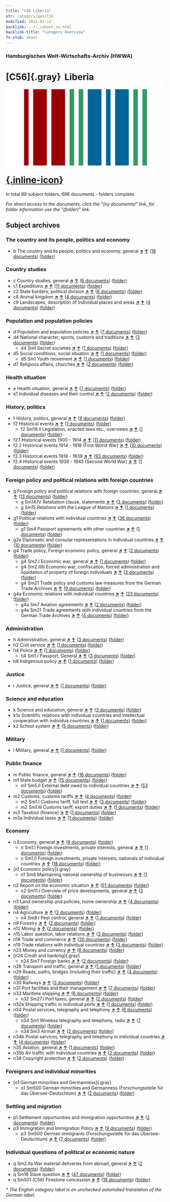 ```yaml
---
title: "C56 Liberia"
etr: category/geo/C56
modified: 2021-03-13
backlink: ../../about.en.html
backlink-title: "Category Overview"
fn-stub: about
---
```


### Hamburgisches Welt-Wirtschafts-Archiv (HWWA)
# [C56]{.gray}&#8201; Liberia&#160; [![Wikidata item](/images/Wikidata-logo.svg){.inline-icon}](http://www.wikidata.org/entity/Q1014)





In total 89 subject folders, 696 documents - folders complete.

_For direct access to the documents, click the "(xy documents)" link, for folder information use the "(folder)" link._

## Subject archives



### The country and its people, politics and economy

- b The country and its people, politics and economy, general [**&nearr;**](../../../subject/i/144196/about.en.html "The country and its people, politics and economy, general (all over the world)") [**&uarr;**](../../../subject/about.en.html#b "Subject category system") (<a href="https://pm20.zbw.eu/dfgview/sh/141405,144196" title="about: Liberia : The country and its people, politics and economy, general" target="_blank">18 documents</a>) ([folder](../../../../folder/sh/1414xx/141405/1441xx/144196/about.en.html))

### Country studies

- c Country studies, general [**&nearr;**](../../../subject/i/144199/about.en.html "Country studies, general (all over the world)") [**&uarr;**](../../../subject/about.en.html#c "Subject category system") (<a href="https://pm20.zbw.eu/dfgview/sh/141405,144199" title="about: Liberia : Country studies, general" target="_blank">6 documents</a>) ([folder](../../../../folder/sh/1414xx/141405/1441xx/144199/about.en.html))
- c1 Expeditions [**&nearr;**](../../../subject/i/144200/about.en.html "Expeditions (all over the world)") [**&uarr;**](../../../subject/about.en.html#c1 "Subject category system") (<a href="https://pm20.zbw.eu/dfgview/sh/141405,144200" title="about: Liberia : Expeditions" target="_blank">11 documents</a>) ([folder](../../../../folder/sh/1414xx/141405/1442xx/144200/about.en.html))
- c2 State borders, political division [**&nearr;**](../../../subject/i/144202/about.en.html "State borders, political division (all over the world)") [**&uarr;**](../../../subject/about.en.html#c2 "Subject category system") (<a href="https://pm20.zbw.eu/dfgview/sh/141405,144202" title="about: Liberia : State borders, political division" target="_blank">6 documents</a>) ([folder](../../../../folder/sh/1414xx/141405/1442xx/144202/about.en.html))
- c8 Animal kingdom [**&nearr;**](../../../subject/i/144212/about.en.html "Animal kingdom (all over the world)") [**&uarr;**](../../../subject/about.en.html#c8 "Subject category system") (<a href="https://pm20.zbw.eu/dfgview/sh/141405,144212" title="about: Liberia : Animal kingdom" target="_blank">4 documents</a>) ([folder](../../../../folder/sh/1414xx/141405/1442xx/144212/about.en.html))
- c9 Landscapes, description of individual places and areas [**&nearr;**](../../../subject/i/144214/about.en.html "Landscapes, description of individual places and areas (all over the world)") [**&uarr;**](../../../subject/about.en.html#c9 "Subject category system") (<a href="https://pm20.zbw.eu/dfgview/sh/141405,144214" title="about: Liberia : Landscapes, description of individual places and areas" target="_blank">4 documents</a>) ([folder](../../../../folder/sh/1414xx/141405/1442xx/144214/about.en.html))

### Population and population policies

- d Population and population policies [**&nearr;**](../../../subject/i/144221/about.en.html "Population and population policies (all over the world)") [**&uarr;**](../../../subject/about.en.html#d "Subject category system") (<a href="https://pm20.zbw.eu/dfgview/sh/141405,144221" title="about: Liberia : Population and population policies" target="_blank">7 documents</a>) ([folder](../../../../folder/sh/1414xx/141405/1442xx/144221/about.en.html))
- d4 National character, sports, customs and traditions [**&nearr;**](../../../subject/i/144228/about.en.html "National character, sports, customs and traditions (all over the world)") [**&uarr;**](../../../subject/about.en.html#d4 "Subject category system") (<a href="https://pm20.zbw.eu/dfgview/sh/141405,144228" title="about: Liberia : National character, sports, customs and traditions" target="_blank">3 documents</a>) ([folder](../../../../folder/sh/1414xx/141405/1442xx/144228/about.en.html))
  - d4 Sm1 Secret societies [**&nearr;**](../../../subject/i/163704/about.en.html "Secret societies (all over the world)") [**&uarr;**](../../../subject/about.en.html#d4_Sm1 "Subject category system") (<a href="https://pm20.zbw.eu/dfgview/sh/141405,163704" title="about: Liberia : Secret societies" target="_blank">1 documents</a>) ([folder](../../../../folder/sh/1414xx/141405/1637xx/163704/about.en.html))
- d5 Social conditions, social situation [**&nearr;**](../../../subject/i/144233/about.en.html "Social conditions, social situation (all over the world)") [**&uarr;**](../../../subject/about.en.html#d5 "Subject category system") (<a href="https://pm20.zbw.eu/dfgview/sh/141405,144233" title="about: Liberia : Social conditions, social situation" target="_blank">1 documents</a>) ([folder](../../../../folder/sh/1414xx/141405/1442xx/144233/about.en.html))
  - d5 Sm1 Youth movement [**&nearr;**](../../../subject/i/144234/about.en.html "Youth movement (all over the world)") [**&uarr;**](../../../subject/about.en.html#d5_Sm1 "Subject category system") (<a href="https://pm20.zbw.eu/dfgview/sh/141405,144234" title="about: Liberia : Youth movement" target="_blank">1 documents</a>) ([folder](../../../../folder/sh/1414xx/141405/1442xx/144234/about.en.html))
- d7 Religious affairs, churches [**&nearr;**](../../../subject/i/144241/about.en.html "Religious affairs, churches (all over the world)") [**&uarr;**](../../../subject/about.en.html#d7 "Subject category system") (<a href="https://pm20.zbw.eu/dfgview/sh/141405,144241" title="about: Liberia : Religious affairs, churches" target="_blank">2 documents</a>) ([folder](../../../../folder/sh/1414xx/141405/1442xx/144241/about.en.html))

### Health situation

- e Health situation, general [**&nearr;**](../../../subject/i/144264/about.en.html "Health situation, general (all over the world)") [**&uarr;**](../../../subject/about.en.html#e "Subject category system") (<a href="https://pm20.zbw.eu/dfgview/sh/141405,144264" title="about: Liberia : Health situation, general" target="_blank">7 documents</a>) ([folder](../../../../folder/sh/1414xx/141405/1442xx/144264/about.en.html))
- e1 Individual diseases and their control [**&nearr;**](../../../subject/i/144265/about.en.html "Individual diseases and their control (all over the world)") [**&uarr;**](../../../subject/about.en.html#e1 "Subject category system") (<a href="https://pm20.zbw.eu/dfgview/sh/141405,144265" title="about: Liberia : Individual diseases and their control" target="_blank">2 documents</a>) ([folder](../../../../folder/sh/1414xx/141405/1442xx/144265/about.en.html))

### History, politics

- f History, politics, general [**&nearr;**](../../../subject/i/144282/about.en.html "History, politics, general (all over the world)") [**&uarr;**](../../../subject/about.en.html#f "Subject category system") (<a href="https://pm20.zbw.eu/dfgview/sh/141405,144282" title="about: Liberia : History, politics, general" target="_blank">9 documents</a>) ([folder](../../../../folder/sh/1414xx/141405/1442xx/144282/about.en.html))
- f2 Historical events [**&nearr;**](../../../subject/i/144286/about.en.html "Historical events (all over the world)") [**&uarr;**](../../../subject/about.en.html#f2 "Subject category system") (<a href="https://pm20.zbw.eu/dfgview/sh/141405,144286" title="about: Liberia : Historical events" target="_blank">1 documents</a>) ([folder](../../../../folder/sh/1414xx/141405/1442xx/144286/about.en.html))
  - f2 Sm19.II Legislation, enacted laws etc., overviews [**&nearr;**](../../../subject/i/144304/about.en.html "Legislation, enacted laws etc., overviews (all over the world)") [**&uarr;**](../../../subject/about.en.html#f2_Sm19.II "Subject category system") (<a href="https://pm20.zbw.eu/dfgview/sh/141405,144304" title="about: Liberia : Legislation, enacted laws etc., overviews" target="_blank">1 documents</a>) ([folder](../../../../folder/sh/1414xx/141405/1443xx/144304/about.en.html))
- f2.1 Historical events 1900 - 1914 [**&nearr;**](../../../subject/i/181392/about.en.html "Historical events 1900 - 1914 (all over the world)") [**&uarr;**](../../../subject/about.en.html#f2.1 "Subject category system") (<a href="https://pm20.zbw.eu/dfgview/sh/141405,181392" title="about: Liberia : Historical events 1900 - 1914" target="_blank">11 documents</a>) ([folder](../../../../folder/sh/1414xx/141405/1813xx/181392/about.en.html))
- f2.2 Historical events 1914 - 1918 (First World War) [**&nearr;**](../../../subject/i/181360/about.en.html "Historical events 1914 - 1918 (First World War) (all over the world)") [**&uarr;**](../../../subject/about.en.html#f2.2 "Subject category system") (<a href="https://pm20.zbw.eu/dfgview/sh/141405,181360" title="about: Liberia : Historical events 1914 - 1918 (First World War)" target="_blank">10 documents</a>) ([folder](../../../../folder/sh/1414xx/141405/1813xx/181360/about.en.html))
- f2.3 Historical events 1918 - 1939 [**&nearr;**](../../../subject/i/181391/about.en.html "Historical events 1918 - 1939 (all over the world)") [**&uarr;**](../../../subject/about.en.html#f2.3 "Subject category system") (<a href="https://pm20.zbw.eu/dfgview/sh/141405,181391" title="about: Liberia : Historical events 1918 - 1939" target="_blank">93 documents</a>) ([folder](../../../../folder/sh/1414xx/141405/1813xx/181391/about.en.html))
- f2.4 Historical events 1939 - 1945 (Second World War) [**&nearr;**](../../../subject/i/181361/about.en.html "Historical events 1939 - 1945 (Second World War) (all over the world)") [**&uarr;**](../../../subject/about.en.html#f2.4 "Subject category system") (<a href="https://pm20.zbw.eu/dfgview/sh/141405,181361" title="about: Liberia : Historical events 1939 - 1945 (Second World War)" target="_blank">1 documents</a>) ([folder](../../../../folder/sh/1414xx/141405/1813xx/181361/about.en.html))

### Foreign policy and political relations with foreign countries

- g Foreign policy and political relations with foreign countries, general [**&nearr;**](../../../subject/i/144451/about.en.html "Foreign policy and political relations with foreign countries, general (all over the world)") [**&uarr;**](../../../subject/about.en.html#g "Subject category system") (<a href="https://pm20.zbw.eu/dfgview/sh/141405,144451" title="about: Liberia : Foreign policy and political relations with foreign countries, general" target="_blank">13 documents</a>) ([folder](../../../../folder/sh/1414xx/141405/1444xx/144451/about.en.html))
  - g Sm14.IV Retaliation clause, statements [**&nearr;**](../../../subject/i/144588/about.en.html "Retaliation clause, statements (all over the world)") [**&uarr;**](../../../subject/about.en.html#g_Sm14.IV "Subject category system") (<a href="https://pm20.zbw.eu/dfgview/sh/141405,144588" title="about: Liberia : Retaliation clause, statements" target="_blank">3 documents</a>) ([folder](../../../../folder/sh/1414xx/141405/1445xx/144588/about.en.html))
  - g Sm15 Relations with the League of Nations [**&nearr;**](../../../subject/i/144589/about.en.html "Relations with the League of Nations (all over the world)") [**&uarr;**](../../../subject/about.en.html#g_Sm15 "Subject category system") (<a href="https://pm20.zbw.eu/dfgview/sh/141405,144589" title="about: Liberia : Relations with the League of Nations" target="_blank">1 documents</a>) ([folder](../../../../folder/sh/1414xx/141405/1445xx/144589/about.en.html))
- g1 Political relations with individual countries [**&nearr;**](../../../subject/i/144452/about.en.html "Political relations with individual countries (all over the world)") [**&uarr;**](../../../subject/about.en.html#g1 "Subject category system") (<a href="https://pm20.zbw.eu/dfgview/sh/141405,144452" title="about: Liberia : Political relations with individual countries" target="_blank">36 documents</a>) ([folder](../../../../folder/sh/1414xx/141405/1444xx/144452/about.en.html))
  - g1 Sm4 Passport agreements with other countries [**&nearr;**](../../../subject/i/144456/about.en.html "Passport agreements with other countries (all over the world)") [**&uarr;**](../../../subject/about.en.html#g1_Sm4 "Subject category system") (<a href="https://pm20.zbw.eu/dfgview/sh/141405,144456" title="about: Liberia : Passport agreements with other countries" target="_blank">1 documents</a>) ([folder](../../../../folder/sh/1414xx/141405/1444xx/144456/about.en.html))
- g2a Diplomatic and consular representations in individual countries [**&nearr;**](../../../subject/i/144466/about.en.html "Diplomatic and consular representations in individual countries (all over the world)") [**&uarr;**](../../../subject/about.en.html#g2a "Subject category system") (<a href="https://pm20.zbw.eu/dfgview/sh/141405,144466" title="about: Liberia : Diplomatic and consular representations in individual countries" target="_blank">10 documents</a>) ([folder](../../../../folder/sh/1414xx/141405/1444xx/144466/about.en.html))
- g4 Trade policy, Foreign economic policy, general [**&nearr;**](../../../subject/i/144470/about.en.html "Trade policy, Foreign economic policy, general (all over the world)") [**&uarr;**](../../../subject/about.en.html#g4 "Subject category system") (<a href="https://pm20.zbw.eu/dfgview/sh/141405,144470" title="about: Liberia : Trade policy, Foreign economic policy, general" target="_blank">2 documents</a>) ([folder](../../../../folder/sh/1414xx/141405/1444xx/144470/about.en.html))
  - g4 Sm2.I Economic war, general [**&nearr;**](../../../subject/i/144474/about.en.html "Economic war, general (all over the world)") [**&uarr;**](../../../subject/about.en.html#g4_Sm2.I "Subject category system") (<a href="https://pm20.zbw.eu/dfgview/sh/141405,144474" title="about: Liberia : Economic war, general" target="_blank">1 documents</a>) ([folder](../../../../folder/sh/1414xx/141405/1444xx/144474/about.en.html))
  - g4 Sm2.IIIb Economic war, confiscation, forced administration and liquidation of property of foreign individuals [**&nearr;**](../../../subject/i/144477/about.en.html "Economic war, confiscation, forced administration and liquidation of property of foreign individuals (all over the world)") [**&uarr;**](../../../subject/about.en.html#g4_Sm2.IIIb "Subject category system") (<a href="https://pm20.zbw.eu/dfgview/sh/141405,144477" title="about: Liberia : Economic war, confiscation, forced administration and liquidation of property of foreign individuals" target="_blank">3 documents</a>) ([folder](../../../../folder/sh/1414xx/141405/1444xx/144477/about.en.html))
  - g4 Sm21 Trade policy and customs law measures from the German Trade Archives [**&nearr;**](../../../subject/i/144492/about.en.html "Trade policy and customs law measures from the German Trade Archives (all over the world)") [**&uarr;**](../../../subject/about.en.html#g4_Sm21 "Subject category system") (<a href="https://pm20.zbw.eu/dfgview/sh/141405,144492" title="about: Liberia : Trade policy and customs law measures from the German Trade Archives" target="_blank">9 documents</a>) ([folder](../../../../folder/sh/1414xx/141405/1444xx/144492/about.en.html))
- g4a Economic relations with individual countries [**&nearr;**](../../../subject/i/144531/about.en.html "Economic relations with individual countries (all over the world)") [**&uarr;**](../../../subject/about.en.html#g4a "Subject category system") (<a href="https://pm20.zbw.eu/dfgview/sh/141405,144531" title="about: Liberia : Economic relations with individual countries" target="_blank">23 documents</a>) ([folder](../../../../folder/sh/1414xx/141405/1445xx/144531/about.en.html))
  - g4a Sm7 Aviation agreements [**&nearr;**](../../../subject/i/144538/about.en.html "Aviation agreements (all over the world)") [**&uarr;**](../../../subject/about.en.html#g4a_Sm7 "Subject category system") (<a href="https://pm20.zbw.eu/dfgview/sh/141405,144538" title="about: Liberia : Aviation agreements" target="_blank">2 documents</a>) ([folder](../../../../folder/sh/1414xx/141405/1445xx/144538/about.en.html))
  - g4a Sm21 Trade agreements with individual countries from the German Trade Archives [**&nearr;**](../../../subject/i/144550/about.en.html "Trade agreements with individual countries from the German Trade Archives (all over the world)") [**&uarr;**](../../../subject/about.en.html#g4a_Sm21 "Subject category system") (<a href="https://pm20.zbw.eu/dfgview/sh/141405,144550" title="about: Liberia : Trade agreements with individual countries from the German Trade Archives" target="_blank">4 documents</a>) ([folder](../../../../folder/sh/1414xx/141405/1445xx/144550/about.en.html))

### Administration

- h Administration, general [**&nearr;**](../../../subject/i/144659/about.en.html "Administration, general (all over the world)") [**&uarr;**](../../../subject/about.en.html#h "Subject category system") (<a href="https://pm20.zbw.eu/dfgview/sh/141405,144659" title="about: Liberia : Administration, general" target="_blank">3 documents</a>) ([folder](../../../../folder/sh/1414xx/141405/1446xx/144659/about.en.html))
- h2 Civil service [**&nearr;**](../../../subject/i/144661/about.en.html "Civil service (all over the world)") [**&uarr;**](../../../subject/about.en.html#h2 "Subject category system") (<a href="https://pm20.zbw.eu/dfgview/sh/141405,144661" title="about: Liberia : Civil service" target="_blank">1 documents</a>) ([folder](../../../../folder/sh/1414xx/141405/1446xx/144661/about.en.html))
- h4 Police [**&nearr;**](../../../subject/i/144666/about.en.html "Police (all over the world)") [**&uarr;**](../../../subject/about.en.html#h4 "Subject category system") (<a href="https://pm20.zbw.eu/dfgview/sh/141405,144666" title="about: Liberia : Police" target="_blank">1 documents</a>) ([folder](../../../../folder/sh/1414xx/141405/1446xx/144666/about.en.html))
  - h4 Sm1.I Passport, General [**&nearr;**](../../../subject/i/144667/about.en.html "Passport, General (all over the world)") [**&uarr;**](../../../subject/about.en.html#h4_Sm1.I "Subject category system") (<a href="https://pm20.zbw.eu/dfgview/sh/141405,144667" title="about: Liberia : Passport, General" target="_blank">3 documents</a>) ([folder](../../../../folder/sh/1414xx/141405/1446xx/144667/about.en.html))
- h8 Indigenous policy [**&nearr;**](../../../subject/i/144692/about.en.html "Indigenous policy (all over the world)") [**&uarr;**](../../../subject/about.en.html#h8 "Subject category system") (<a href="https://pm20.zbw.eu/dfgview/sh/141405,144692" title="about: Liberia : Indigenous policy" target="_blank">1 documents</a>) ([folder](../../../../folder/sh/1414xx/141405/1446xx/144692/about.en.html))

### Justice

- i Justice, general [**&nearr;**](../../../subject/i/144694/about.en.html "Justice, general (all over the world)") [**&uarr;**](../../../subject/about.en.html#i "Subject category system") (<a href="https://pm20.zbw.eu/dfgview/sh/141405,144694" title="about: Liberia : Justice, general" target="_blank">1 documents</a>) ([folder](../../../../folder/sh/1414xx/141405/1446xx/144694/about.en.html))

### Science and education

- k Science and education, general [**&nearr;**](../../../subject/i/144713/about.en.html "Science and education, general (all over the world)") [**&uarr;**](../../../subject/about.en.html#k "Subject category system") (<a href="https://pm20.zbw.eu/dfgview/sh/141405,144713" title="about: Liberia : Science and education, general" target="_blank">3 documents</a>) ([folder](../../../../folder/sh/1414xx/141405/1447xx/144713/about.en.html))
- k1a Scientific relations with individual countries and intellectual cooperation with individua countries [**&nearr;**](../../../subject/i/144738/about.en.html "Scientific relations with individual countries and intellectual cooperation with individua countries (all over the world)") [**&uarr;**](../../../subject/about.en.html#k1a "Subject category system") (<a href="https://pm20.zbw.eu/dfgview/sh/141405,144738" title="about: Liberia : Scientific relations with individual countries and intellectual cooperation with individua countries" target="_blank">1 documents</a>) ([folder](../../../../folder/sh/1414xx/141405/1447xx/144738/about.en.html))
- k2 School system [**&nearr;**](../../../subject/i/144739/about.en.html "School system (all over the world)") [**&uarr;**](../../../subject/about.en.html#k2 "Subject category system") (<a href="https://pm20.zbw.eu/dfgview/sh/141405,144739" title="about: Liberia : School system" target="_blank">5 documents</a>) ([folder](../../../../folder/sh/1414xx/141405/1447xx/144739/about.en.html))

### Military

- l Military, general [**&nearr;**](../../../subject/i/144762/about.en.html "Military, general (all over the world)") [**&uarr;**](../../../subject/about.en.html#l "Subject category system") (<a href="https://pm20.zbw.eu/dfgview/sh/141405,144762" title="about: Liberia : Military, general" target="_blank">1 documents</a>) ([folder](../../../../folder/sh/1414xx/141405/1447xx/144762/about.en.html))

### Public finance

- m Public finance, general [**&nearr;**](../../../subject/i/144809/about.en.html "Public finance, general (all over the world)") [**&uarr;**](../../../subject/about.en.html#m "Subject category system") (<a href="https://pm20.zbw.eu/dfgview/sh/141405,144809" title="about: Liberia : Public finance, general" target="_blank">16 documents</a>) ([folder](../../../../folder/sh/1414xx/141405/1448xx/144809/about.en.html))
- m1 State budget [**&nearr;**](../../../subject/i/144810/about.en.html "State budget (all over the world)") [**&uarr;**](../../../subject/about.en.html#m1 "Subject category system") (<a href="https://pm20.zbw.eu/dfgview/sh/141405,144810" title="about: Liberia : State budget" target="_blank">15 documents</a>) ([folder](../../../../folder/sh/1414xx/141405/1448xx/144810/about.en.html))
  - m1 Sm5.II External debt owed to individual countries [**&nearr;**](../../../subject/i/144819/about.en.html "External debt owed to individual countries (all over the world)") [**&uarr;**](../../../subject/about.en.html#m1_Sm5.II "Subject category system") (<a href="https://pm20.zbw.eu/dfgview/sh/141405,144819" title="about: Liberia : External debt owed to individual countries" target="_blank">53 documents</a>) ([folder](../../../../folder/sh/1414xx/141405/1448xx/144819/about.en.html))
- m2 Customs, customs tariffs [**&nearr;**](../../../subject/i/144850/about.en.html "Customs, customs tariffs (all over the world)") [**&uarr;**](../../../subject/about.en.html#m2 "Subject category system") (<a href="https://pm20.zbw.eu/dfgview/sh/141405,144850" title="about: Liberia : Customs, customs tariffs" target="_blank">4 documents</a>) ([folder](../../../../folder/sh/1414xx/141405/1448xx/144850/about.en.html))
  - m2 Sm1.I Customs tariff, full text [**&nearr;**](../../../subject/i/144851/about.en.html "Customs tariff, full text (all over the world)") [**&uarr;**](../../../subject/about.en.html#m2_Sm1.I "Subject category system") (<a href="https://pm20.zbw.eu/dfgview/sh/141405,144851" title="about: Liberia : Customs tariff, full text" target="_blank">3 documents</a>) ([folder](../../../../folder/sh/1414xx/141405/1448xx/144851/about.en.html))
  - m2 Sm1.III Customs tariff, export duties [**&nearr;**](../../../subject/i/144853/about.en.html "Customs tariff, export duties (all over the world)") [**&uarr;**](../../../subject/about.en.html#m2_Sm1.III "Subject category system") (<a href="https://pm20.zbw.eu/dfgview/sh/141405,144853" title="about: Liberia : Customs tariff, export duties" target="_blank">1 documents</a>) ([folder](../../../../folder/sh/1414xx/141405/1448xx/144853/about.en.html))
- m3 Taxation (finance) [**&nearr;**](../../../subject/i/144868/about.en.html "Taxation (finance) (all over the world)") [**&uarr;**](../../../subject/about.en.html#m3 "Subject category system") (<a href="https://pm20.zbw.eu/dfgview/sh/141405,144868" title="about: Liberia : Taxation (finance)" target="_blank">1 documents</a>) ([folder](../../../../folder/sh/1414xx/141405/1448xx/144868/about.en.html))
- m3a Individual taxes [**&nearr;**](../../../subject/i/144889/about.en.html "Individual taxes (all over the world)") [**&uarr;**](../../../subject/about.en.html#m3a "Subject category system") (<a href="https://pm20.zbw.eu/dfgview/sh/141405,144889" title="about: Liberia : Individual taxes" target="_blank">1 documents</a>) ([folder](../../../../folder/sh/1414xx/141405/1448xx/144889/about.en.html))

### Economy

- n Economy, general [**&nearr;**](../../../subject/i/144930/about.en.html "Economy, general (all over the world)") [**&uarr;**](../../../subject/about.en.html#n "Subject category system") (<a href="https://pm20.zbw.eu/dfgview/sh/141405,144930" title="about: Liberia : Economy, general" target="_blank">9 documents</a>) ([folder](../../../../folder/sh/1414xx/141405/1449xx/144930/about.en.html))
  - n Sm1.I Foreign investments, private interests, general [**&nearr;**](../../../subject/i/145774/about.en.html "Foreign investments, private interests, general (all over the world)") [**&uarr;**](../../../subject/about.en.html#n_Sm1.I "Subject category system") (<a href="https://pm20.zbw.eu/dfgview/sh/141405,145774" title="about: Liberia : Foreign investments, private interests, general" target="_blank">1 documents</a>) ([folder](../../../../folder/sh/1414xx/141405/1457xx/145774/about.en.html))
  - n Sm1.II Foreign investments, private interests, nationals of individual countries [**&nearr;**](../../../subject/i/145775/about.en.html "Foreign investments, private interests, nationals of individual countries (all over the world)") [**&uarr;**](../../../subject/about.en.html#n_Sm1.II "Subject category system") (<a href="https://pm20.zbw.eu/dfgview/sh/141405,145775" title="about: Liberia : Foreign investments, private interests, nationals of individual countries" target="_blank">18 documents</a>) ([folder](../../../../folder/sh/1414xx/141405/1457xx/145775/about.en.html))
- [n1 Economic policy]{.gray}
  - n1 Sm6 Maintaining national ownership of businesses [**&nearr;**](../../../subject/i/144937/about.en.html "Maintaining national ownership of businesses (all over the world)") [**&uarr;**](../../../subject/about.en.html#n1_Sm6 "Subject category system") (<a href="https://pm20.zbw.eu/dfgview/sh/141405,144937" title="about: Liberia : Maintaining national ownership of businesses" target="_blank">1 documents</a>) ([folder](../../../../folder/sh/1414xx/141405/1449xx/144937/about.en.html))
- n2 Report on the economic situation [**&nearr;**](../../../subject/i/144972/about.en.html "Report on the economic situation (all over the world)") [**&uarr;**](../../../subject/about.en.html#n2 "Subject category system") (<a href="https://pm20.zbw.eu/dfgview/sh/141405,144972" title="about: Liberia : Report on the economic situation" target="_blank">51 documents</a>) ([folder](../../../../folder/sh/1414xx/141405/1449xx/144972/about.en.html))
  - n2 Sm11.I Overview of price developments, general [**&nearr;**](../../../subject/i/145002/about.en.html "Overview of price developments, general (all over the world)") [**&uarr;**](../../../subject/about.en.html#n2_Sm11.I "Subject category system") (<a href="https://pm20.zbw.eu/dfgview/sh/141405,145002" title="about: Liberia : Overview of price developments, general" target="_blank">3 documents</a>) ([folder](../../../../folder/sh/1414xx/141405/1450xx/145002/about.en.html))
- n3 Land ownership and policies, home ownership [**&nearr;**](../../../subject/i/145027/about.en.html "Land ownership and policies, home ownership (all over the world)") [**&uarr;**](../../../subject/about.en.html#n3 "Subject category system") (<a href="https://pm20.zbw.eu/dfgview/sh/141405,145027" title="about: Liberia : Land ownership and policies, home ownership" target="_blank">4 documents</a>) ([folder](../../../../folder/sh/1414xx/141405/1450xx/145027/about.en.html))
- n4 Agriculture [**&nearr;**](../../../subject/i/145048/about.en.html "Agriculture (all over the world)") [**&uarr;**](../../../subject/about.en.html#n4 "Subject category system") (<a href="https://pm20.zbw.eu/dfgview/sh/141405,145048" title="about: Liberia : Agriculture" target="_blank">3 documents</a>) ([folder](../../../../folder/sh/1414xx/141405/1450xx/145048/about.en.html))
  - n4 Sm8.I Pest control, general [**&nearr;**](../../../subject/i/145056/about.en.html "Pest control, general (all over the world)") [**&uarr;**](../../../subject/about.en.html#n4_Sm8.I "Subject category system") (<a href="https://pm20.zbw.eu/dfgview/sh/141405,145056" title="about: Liberia : Pest control, general" target="_blank">1 documents</a>) ([folder](../../../../folder/sh/1414xx/141405/1450xx/145056/about.en.html))
- n9 Forestry [**&nearr;**](../../../subject/i/145074/about.en.html "Forestry (all over the world)") [**&uarr;**](../../../subject/about.en.html#n9 "Subject category system") (<a href="https://pm20.zbw.eu/dfgview/sh/141405,145074" title="about: Liberia : Forestry" target="_blank">2 documents</a>) ([folder](../../../../folder/sh/1414xx/141405/1450xx/145074/about.en.html))
- n12 Mining [**&nearr;**](../../../subject/i/145083/about.en.html "Mining (all over the world)") [**&uarr;**](../../../subject/about.en.html#n12 "Subject category system") (<a href="https://pm20.zbw.eu/dfgview/sh/141405,145083" title="about: Liberia : Mining" target="_blank">2 documents</a>) ([folder](../../../../folder/sh/1414xx/141405/1450xx/145083/about.en.html))
- n15 Labor question, labor relations [**&nearr;**](../../../subject/i/145155/about.en.html "Labor question, labor relations (all over the world)") [**&uarr;**](../../../subject/about.en.html#n15 "Subject category system") (<a href="https://pm20.zbw.eu/dfgview/sh/141405,145155" title="about: Liberia : Labor question, labor relations" target="_blank">3 documents</a>) ([folder](../../../../folder/sh/1414xx/141405/1451xx/145155/about.en.html))
- n18 Trade and commerce [**&nearr;**](../../../subject/i/145262/about.en.html "Trade and commerce (all over the world)") [**&uarr;**](../../../subject/about.en.html#n18 "Subject category system") (<a href="https://pm20.zbw.eu/dfgview/sh/141405,145262" title="about: Liberia : Trade and commerce" target="_blank">30 documents</a>) ([folder](../../../../folder/sh/1414xx/141405/1452xx/145262/about.en.html))
- n19 Trade relations with individual countries [**&nearr;**](../../../subject/i/145289/about.en.html "Trade relations with individual countries (all over the world)") [**&uarr;**](../../../subject/about.en.html#n19 "Subject category system") (<a href="https://pm20.zbw.eu/dfgview/sh/141405,145289" title="about: Liberia : Trade relations with individual countries" target="_blank">3 documents</a>) ([folder](../../../../folder/sh/1414xx/141405/1452xx/145289/about.en.html))
- n23 Money and currency [**&nearr;**](../../../subject/i/145305/about.en.html "Money and currency (all over the world)") [**&uarr;**](../../../subject/about.en.html#n23 "Subject category system") (<a href="https://pm20.zbw.eu/dfgview/sh/141405,145305" title="about: Liberia : Money and currency" target="_blank">6 documents</a>) ([folder](../../../../folder/sh/1414xx/141405/1453xx/145305/about.en.html))
- [n24 Credit and banking]{.gray}
  - n24 Sm7 Foreign banks [**&nearr;**](../../../subject/i/145366/about.en.html "Foreign banks (all over the world)") [**&uarr;**](../../../subject/about.en.html#n24_Sm7 "Subject category system") (<a href="https://pm20.zbw.eu/dfgview/sh/141405,145366" title="about: Liberia : Foreign banks" target="_blank">2 documents</a>) ([folder](../../../../folder/sh/1414xx/141405/1453xx/145366/about.en.html))
- n28 Transport and traffic, general [**&nearr;**](../../../subject/i/145509/about.en.html "Transport and traffic, general (all over the world)") [**&uarr;**](../../../subject/about.en.html#n28 "Subject category system") (<a href="https://pm20.zbw.eu/dfgview/sh/141405,145509" title="about: Liberia : Transport and traffic, general" target="_blank">1 documents</a>) ([folder](../../../../folder/sh/1414xx/141405/1455xx/145509/about.en.html))
- n29 Roads, paths, bridges (including their traffic) [**&nearr;**](../../../subject/i/145524/about.en.html "Roads, paths, bridges (including their traffic) (all over the world)") [**&uarr;**](../../../subject/about.en.html#n29 "Subject category system") (<a href="https://pm20.zbw.eu/dfgview/sh/141405,145524" title="about: Liberia : Roads, paths, bridges (including their traffic)" target="_blank">4 documents</a>) ([folder](../../../../folder/sh/1414xx/141405/1455xx/145524/about.en.html))
- n30 Railways [**&nearr;**](../../../subject/i/145531/about.en.html "Railways (all over the world)") [**&uarr;**](../../../subject/about.en.html#n30 "Subject category system") (<a href="https://pm20.zbw.eu/dfgview/sh/141405,145531" title="about: Liberia : Railways" target="_blank">3 documents</a>) ([folder](../../../../folder/sh/1414xx/141405/1455xx/145531/about.en.html))
- n31 Port facilities and their management [**&nearr;**](../../../subject/i/145563/about.en.html "Port facilities and their management (all over the world)") [**&uarr;**](../../../subject/about.en.html#n31 "Subject category system") (<a href="https://pm20.zbw.eu/dfgview/sh/141405,145563" title="about: Liberia : Port facilities and their management" target="_blank">7 documents</a>) ([folder](../../../../folder/sh/1414xx/141405/1455xx/145563/about.en.html))
- n32 Maritime shipping [**&nearr;**](../../../subject/i/145567/about.en.html "Maritime shipping (all over the world)") [**&uarr;**](../../../subject/about.en.html#n32 "Subject category system") (<a href="https://pm20.zbw.eu/dfgview/sh/141405,145567" title="about: Liberia : Maritime shipping" target="_blank">6 documents</a>) ([folder](../../../../folder/sh/1414xx/141405/1455xx/145567/about.en.html))
  - n32 Sm27.I Port taxes, general [**&nearr;**](../../../subject/i/145600/about.en.html "Port taxes, general (all over the world)") [**&uarr;**](../../../subject/about.en.html#n32_Sm27.I "Subject category system") (<a href="https://pm20.zbw.eu/dfgview/sh/141405,145600" title="about: Liberia : Port taxes, general" target="_blank">2 documents</a>) ([folder](../../../../folder/sh/1414xx/141405/1456xx/145600/about.en.html))
- n32a Shipping traffic in individual ports [**&nearr;**](../../../subject/i/145644/about.en.html "Shipping traffic in individual ports (all over the world)") [**&uarr;**](../../../subject/about.en.html#n32a "Subject category system") (<a href="https://pm20.zbw.eu/dfgview/sh/141405,145644" title="about: Liberia : Shipping traffic in individual ports" target="_blank">1 documents</a>) ([folder](../../../../folder/sh/1414xx/141405/1456xx/145644/about.en.html))
- n34 Postal services, telegraphy and telephony [**&nearr;**](../../../subject/i/145662/about.en.html "Postal services, telegraphy and telephony (all over the world)") [**&uarr;**](../../../subject/about.en.html#n34 "Subject category system") (<a href="https://pm20.zbw.eu/dfgview/sh/141405,145662" title="about: Liberia : Postal services, telegraphy and telephony" target="_blank">6 documents</a>) ([folder](../../../../folder/sh/1414xx/141405/1456xx/145662/about.en.html))
  - n34 Sm1 Wireless telegraphy and telephony, radio [**&nearr;**](../../../subject/i/145663/about.en.html "Wireless telegraphy and telephony, radio (all over the world)") [**&uarr;**](../../../subject/about.en.html#n34_Sm1 "Subject category system") (<a href="https://pm20.zbw.eu/dfgview/sh/141405,145663" title="about: Liberia : Wireless telegraphy and telephony, radio" target="_blank">7 documents</a>) ([folder](../../../../folder/sh/1414xx/141405/1456xx/145663/about.en.html))
  - n34 Sm3 Airmail [**&nearr;**](../../../subject/i/145665/about.en.html "Airmail (all over the world)") [**&uarr;**](../../../subject/about.en.html#n34_Sm3 "Subject category system") (<a href="https://pm20.zbw.eu/dfgview/sh/141405,145665" title="about: Liberia : Airmail" target="_blank">2 documents</a>) ([folder](../../../../folder/sh/1414xx/141405/1456xx/145665/about.en.html))
- n34b Postal services, telegraphy and telephony in individual countries [**&nearr;**](../../../subject/i/145680/about.en.html "Postal services, telegraphy and telephony in individual countries (all over the world)") [**&uarr;**](../../../subject/about.en.html#n34b "Subject category system") (<a href="https://pm20.zbw.eu/dfgview/sh/141405,145680" title="about: Liberia : Postal services, telegraphy and telephony in individual countries" target="_blank">4 documents</a>) ([folder](../../../../folder/sh/1414xx/141405/1456xx/145680/about.en.html))
- n35 Aviation, general [**&nearr;**](../../../subject/i/145681/about.en.html "Aviation, general (all over the world)") [**&uarr;**](../../../subject/about.en.html#n35 "Subject category system") (<a href="https://pm20.zbw.eu/dfgview/sh/141405,145681" title="about: Liberia : Aviation, general" target="_blank">1 documents</a>) ([folder](../../../../folder/sh/1414xx/141405/1456xx/145681/about.en.html))
- n35b Air traffic with individual countries [**&nearr;**](../../../subject/i/145706/about.en.html "Air traffic with individual countries (all over the world)") [**&uarr;**](../../../subject/about.en.html#n35b "Subject category system") (<a href="https://pm20.zbw.eu/dfgview/sh/141405,145706" title="about: Liberia : Air traffic with individual countries" target="_blank">2 documents</a>) ([folder](../../../../folder/sh/1414xx/141405/1457xx/145706/about.en.html))
- n38 Copyright protection [**&nearr;**](../../../subject/i/145757/about.en.html "Copyright protection (all over the world)") [**&uarr;**](../../../subject/about.en.html#n38 "Subject category system") (<a href="https://pm20.zbw.eu/dfgview/sh/141405,145757" title="about: Liberia : Copyright protection" target="_blank">2 documents</a>) ([folder](../../../../folder/sh/1414xx/141405/1457xx/145757/about.en.html))

### Foreigners and individual minorities

- [o1 German minorities and Germanness]{.gray}
  - o1 Sm500 German minorities and Germanness (Forschungsstelle für das Übersee-Deutschtum) [**&nearr;**](../../../subject/i/145911/about.en.html "German minorities and Germanness (Forschungsstelle für das Übersee-Deutschtum) (all over the world)") [**&uarr;**](../../../subject/about.en.html#o1_Sm500 "Subject category system") (<a href="https://pm20.zbw.eu/dfgview/sh/141405,145911" title="about: Liberia : German minorities and Germanness (Forschungsstelle für das Übersee-Deutschtum)" target="_blank">2 documents</a>) ([folder](../../../../folder/sh/1414xx/141405/1459xx/145911/about.en.html))

### Settling and migration

- p1 Settlement opportunities and immigration opportunities [**&nearr;**](../../../subject/i/145914/about.en.html "Settlement opportunities and immigration opportunities (all over the world)") [**&uarr;**](../../../subject/about.en.html#p1 "Subject category system") (<a href="https://pm20.zbw.eu/dfgview/sh/141405,145914" title="about: Liberia : Settlement opportunities and immigration opportunities" target="_blank">2 documents</a>) ([folder](../../../../folder/sh/1414xx/141405/1459xx/145914/about.en.html))
- p3 Immigration and Immigration Policy [**&nearr;**](../../../subject/i/145917/about.en.html "Immigration and Immigration Policy (all over the world)") [**&uarr;**](../../../subject/about.en.html#p3 "Subject category system") (<a href="https://pm20.zbw.eu/dfgview/sh/141405,145917" title="about: Liberia : Immigration and Immigration Policy" target="_blank">9 documents</a>) ([folder](../../../../folder/sh/1414xx/141405/1459xx/145917/about.en.html))
  - p3 Sm500 German immigrants (Forschungsstelle für das Übersee-Deutschtum) [**&nearr;**](../../../subject/i/145921/about.en.html "German immigrants (Forschungsstelle für das Übersee-Deutschtum) (all over the world)") [**&uarr;**](../../../subject/about.en.html#p3_Sm500 "Subject category system") (<a href="https://pm20.zbw.eu/dfgview/sh/141405,145921" title="about: Liberia : German immigrants (Forschungsstelle für das Übersee-Deutschtum)" target="_blank">7 documents</a>) ([folder](../../../../folder/sh/1414xx/141405/1459xx/145921/about.en.html))

### Individual questions of political or economic nature

- q Sm2.IIa War material deliveries from abroad, general [**&nearr;**](../../../subject/i/145943/about.en.html "War material deliveries from abroad, general (all over the world)") [**&uarr;**](../../../subject/about.en.html#q_Sm2.IIa "Subject category system") (<a href="https://pm20.zbw.eu/dfgview/sh/141405,145943" title="about: Liberia : War material deliveries from abroad, general" target="_blank">2 documents</a>) ([folder](../../../../folder/sh/1414xx/141405/1459xx/145943/about.en.html))
- q Sm16 Slave question [**&nearr;**](../../../subject/i/145962/about.en.html "Slave question (all over the world)") [**&uarr;**](../../../subject/about.en.html#q_Sm16 "Subject category system") (<a href="https://pm20.zbw.eu/dfgview/sh/141405,145962" title="about: Liberia : Slave question" target="_blank">47 documents</a>) ([folder](../../../../folder/sh/1414xx/141405/1459xx/145962/about.en.html))
- q Sm501 (C56) Firestone concession [**&nearr;**](../../../subject/i/146019/about.en.html "Firestone concession (all over the world)") [**&uarr;**](../../../subject/about.en.html#q_Sm501_(C56) "Subject category system") (<a href="https://pm20.zbw.eu/dfgview/sh/141405,146019" title="about: Liberia : Firestone concession" target="_blank">19 documents</a>) ([folder](../../../../folder/sh/1414xx/141405/1460xx/146019/about.en.html))


_* The English category label is an unchecked automated translation of the German label._

